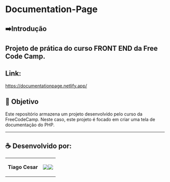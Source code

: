 # Documentation-Page



## ➡️Introdução
Projeto de prática do curso FRONT END da Free Code Camp.
---

## Link:
https://documentationpage.netlify.app/



## 🎯 Objetivo
Este repositório armazena um projeto desenvolvido pelo curso da FreeCodeCamp. Neste caso, este projeto é focado em criar uma tela de documentação do PHP.

---

## ☕ Desenvolvido por:

<table>
  <tbody>

<tr>
    <td><p align="left-center"><b>Tiago Cesar</b></p></td>
    <td><a href="https://github.com/TiagoUniverse" target="_blank"><img loading="lazy" src="https://img.shields.io/badge/GitHub-100000?style=for-the-badge&logo=github&logoColor=white" target="_blank" align="center"></a><a href="https://www.linkedin.com/in/tiago-lopes--/" target="_blank"><img loading="lazy" src="https://img.shields.io/badge/-LinkedIn-%230077B5?style=for-the-badge&logo=linkedin&logoColor=white" target="_blank" align="center"></a></td>
  </tr>

  </tbody>
 </table>
